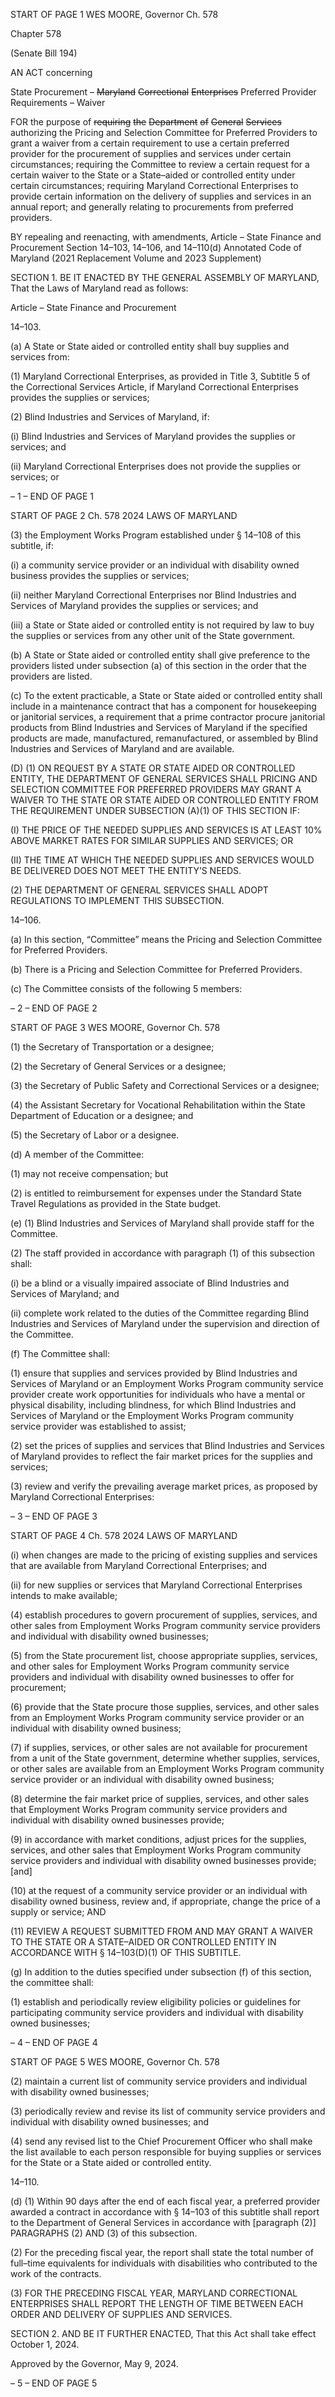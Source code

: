 START OF PAGE 1
WES MOORE, Governor Ch. 578

Chapter 578

(Senate Bill 194)

AN ACT concerning

State Procurement – ~~Maryland~~ ~~Correctional~~ ~~Enterprises~~ Preferred Provider
Requirements – Waiver

FOR the purpose of ~~requiring~~ ~~the~~ ~~Department~~ ~~of~~ ~~General~~ ~~Services~~ authorizing the Pricing
and Selection Committee for Preferred Providers to grant a waiver from a certain
requirement to use a certain preferred provider for the procurement of supplies and
services under certain circumstances; requiring the Committee to review a certain
request for a certain waiver to the State or a State–aided or controlled entity under
certain circumstances; requiring Maryland Correctional Enterprises to provide
certain information on the delivery of supplies and services in an annual report; and
generally relating to procurements from preferred providers.

BY repealing and reenacting, with amendments,
Article – State Finance and Procurement
Section 14–103, 14–106, and 14–110(d)
Annotated Code of Maryland
(2021 Replacement Volume and 2023 Supplement)

SECTION 1. BE IT ENACTED BY THE GENERAL ASSEMBLY OF MARYLAND,
That the Laws of Maryland read as follows:

Article – State Finance and Procurement

14–103.

(a) A State or State aided or controlled entity shall buy supplies and services
from:

(1) Maryland Correctional Enterprises, as provided in Title 3, Subtitle 5 of
the Correctional Services Article, if Maryland Correctional Enterprises provides the
supplies or services;

(2) Blind Industries and Services of Maryland, if:

(i) Blind Industries and Services of Maryland provides the supplies
or services; and

(ii) Maryland Correctional Enterprises does not provide the supplies
or services; or

– 1 –
END OF PAGE 1

START OF PAGE 2
Ch. 578 2024 LAWS OF MARYLAND

(3) the Employment Works Program established under § 14–108 of this
subtitle, if:

(i) a community service provider or an individual with disability
owned business provides the supplies or services;

(ii) neither Maryland Correctional Enterprises nor Blind Industries
and Services of Maryland provides the supplies or services; and

(iii) a State or State aided or controlled entity is not required by law
to buy the supplies or services from any other unit of the State government.

(b) A State or State aided or controlled entity shall give preference to the
providers listed under subsection (a) of this section in the order that the providers are listed.

(c) To the extent practicable, a State or State aided or controlled entity shall
include in a maintenance contract that has a component for housekeeping or janitorial
services, a requirement that a prime contractor procure janitorial products from Blind
Industries and Services of Maryland if the specified products are made, manufactured,
remanufactured, or assembled by Blind Industries and Services of Maryland and are
available.

(D) (1) ON REQUEST BY A STATE OR STATE AIDED OR CONTROLLED
ENTITY, THE DEPARTMENT OF GENERAL SERVICES SHALL PRICING AND
SELECTION COMMITTEE FOR PREFERRED PROVIDERS MAY GRANT A WAIVER TO
THE STATE OR STATE AIDED OR CONTROLLED ENTITY FROM THE REQUIREMENT
UNDER SUBSECTION (A)(1) OF THIS SECTION IF:

(I) THE PRICE OF THE NEEDED SUPPLIES AND SERVICES IS AT
LEAST 10% ABOVE MARKET RATES FOR SIMILAR SUPPLIES AND SERVICES; OR

(II) THE TIME AT WHICH THE NEEDED SUPPLIES AND SERVICES
WOULD BE DELIVERED DOES NOT MEET THE ENTITY’S NEEDS.

(2) THE DEPARTMENT OF GENERAL SERVICES SHALL ADOPT
REGULATIONS TO IMPLEMENT THIS SUBSECTION.

14–106.

(a) In this section, “Committee” means the Pricing and Selection Committee for
Preferred Providers.

(b) There is a Pricing and Selection Committee for Preferred Providers.

(c) The Committee consists of the following 5 members:

– 2 –
END OF PAGE 2

START OF PAGE 3
WES MOORE, Governor Ch. 578

(1) the Secretary of Transportation or a designee;

(2) the Secretary of General Services or a designee;

(3) the Secretary of Public Safety and Correctional Services or a designee;

(4) the Assistant Secretary for Vocational Rehabilitation within the State
Department of Education or a designee; and

(5) the Secretary of Labor or a designee.

(d) A member of the Committee:

(1) may not receive compensation; but

(2) is entitled to reimbursement for expenses under the Standard State
Travel Regulations as provided in the State budget.

(e) (1) Blind Industries and Services of Maryland shall provide staff for the
Committee.

(2) The staff provided in accordance with paragraph (1) of this subsection
shall:

(i) be a blind or a visually impaired associate of Blind Industries
and Services of Maryland; and

(ii) complete work related to the duties of the Committee regarding
Blind Industries and Services of Maryland under the supervision and direction of the
Committee.

(f) The Committee shall:

(1) ensure that supplies and services provided by Blind Industries and
Services of Maryland or an Employment Works Program community service provider create
work opportunities for individuals who have a mental or physical disability, including
blindness, for which Blind Industries and Services of Maryland or the Employment Works
Program community service provider was established to assist;

(2) set the prices of supplies and services that Blind Industries and
Services of Maryland provides to reflect the fair market prices for the supplies and services;

(3) review and verify the prevailing average market prices, as proposed by
Maryland Correctional Enterprises:

– 3 –
END OF PAGE 3

START OF PAGE 4
Ch. 578 2024 LAWS OF MARYLAND

(i) when changes are made to the pricing of existing supplies and
services that are available from Maryland Correctional Enterprises; and

(ii) for new supplies or services that Maryland Correctional
Enterprises intends to make available;

(4) establish procedures to govern procurement of supplies, services, and
other sales from Employment Works Program community service providers and individual
with disability owned businesses;

(5) from the State procurement list, choose appropriate supplies, services,
and other sales for Employment Works Program community service providers and
individual with disability owned businesses to offer for procurement;

(6) provide that the State procure those supplies, services, and other sales
from an Employment Works Program community service provider or an individual with
disability owned business;

(7) if supplies, services, or other sales are not available for procurement
from a unit of the State government, determine whether supplies, services, or other sales
are available from an Employment Works Program community service provider or an
individual with disability owned business;

(8) determine the fair market price of supplies, services, and other sales
that Employment Works Program community service providers and individual with
disability owned businesses provide;

(9) in accordance with market conditions, adjust prices for the supplies,
services, and other sales that Employment Works Program community service providers
and individual with disability owned businesses provide; [and]

(10) at the request of a community service provider or an individual with
disability owned business, review and, if appropriate, change the price of a supply or
service; AND

(11) REVIEW A REQUEST SUBMITTED FROM AND MAY GRANT A WAIVER
TO THE STATE OR A STATE–AIDED OR CONTROLLED ENTITY IN ACCORDANCE WITH
§ 14–103(D)(1) OF THIS SUBTITLE.

(g) In addition to the duties specified under subsection (f) of this section, the
committee shall:

(1) establish and periodically review eligibility policies or guidelines for
participating community service providers and individual with disability owned
businesses;

– 4 –
END OF PAGE 4

START OF PAGE 5
WES MOORE, Governor Ch. 578

(2) maintain a current list of community service providers and individual
with disability owned businesses;

(3) periodically review and revise its list of community service providers
and individual with disability owned businesses; and

(4) send any revised list to the Chief Procurement Officer who shall make
the list available to each person responsible for buying supplies or services for the State or
a State aided or controlled entity.

14–110.

(d) (1) Within 90 days after the end of each fiscal year, a preferred provider
awarded a contract in accordance with § 14–103 of this subtitle shall report to the
Department of General Services in accordance with [paragraph (2)] PARAGRAPHS (2) AND
(3) of this subsection.

(2) For the preceding fiscal year, the report shall state the total number of
full–time equivalents for individuals with disabilities who contributed to the work of the
contracts.

(3) FOR THE PRECEDING FISCAL YEAR, MARYLAND CORRECTIONAL
ENTERPRISES SHALL REPORT THE LENGTH OF TIME BETWEEN EACH ORDER AND
DELIVERY OF SUPPLIES AND SERVICES.

SECTION 2. AND BE IT FURTHER ENACTED, That this Act shall take effect
October 1, 2024.

Approved by the Governor, May 9, 2024.

– 5 –
END OF PAGE 5